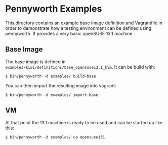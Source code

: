 # Pennyworth Examples

This directory contains an example base image definition and Vagrantfile in
order to demonstrate how a testing environment can be defined using pennyworth.
It provides a very basic openSUSE 13.1 machine.

## Base Image

The base image is defined in `examples/kiwi/definitions/base_opensuse13.1_kvm`.
It can be build with:

`$ bin/pennyworth -d examples/ build-base`

You can then import the resulting image into vagrant:

`$ bin/pennyworth -d examples/ import-base`

## VM

At that point the 13.1 machine is ready to be used and can be started up like
this:

`$ bin/pennyworth -d examples/ up opensuse131`
